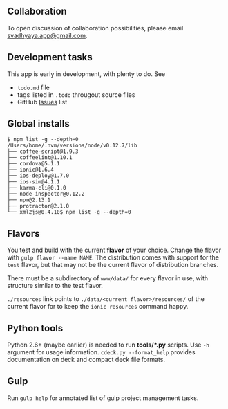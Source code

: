 ## Collaboration

To open discussion of collaboration possibilities, please email <svadhyaya.app@gmail.com>.

## Development tasks

This app is early in development, with plenty to do. See

- `todo.md` file
- tags listed in `.todo` througout source files
- GitHub [Issues](https://github.com/vasudeva-chaynes/Svadhyaya/issues) list

## Global installs

```
$ npm list -g --depth=0
/Users/home/.nvm/versions/node/v0.12.7/lib
├── coffee-script@1.9.3
├── coffeelint@1.10.1
├── cordova@5.1.1
├── ionic@1.6.4
├── ios-deploy@1.7.0
├── ios-sim@4.1.1
├── karma-cli@0.1.0
├── node-inspector@0.12.2
├── npm@2.13.1
├── protractor@2.1.0
└── xml2js@0.4.10$ npm list -g --depth=0
```

## Flavors

You test and build with the current **flavor** of your choice. Change the flavor    with `gulp flavor --name NAME`. The distribution comes with support for the `test` flavor, but that may not be the current flavor of distribution branches.

There must be a subdirectory of `www/data/` for every flavor in use, with structure similar to the test flavor.

`./resources` link points to `./data/<current flavor>/resources/` of the current flavor for to keep the `ionic resources` command happy.

## Python tools

Python 2.6+ (maybe earlier) is needed to run **tools/*.py** scripts. Use `-h` argument for usage information. `cdeck.py --format_help` provides documentation on deck and compact deck file formats.

## Gulp

Run `gulp help` for annotated list of gulp project management tasks.
